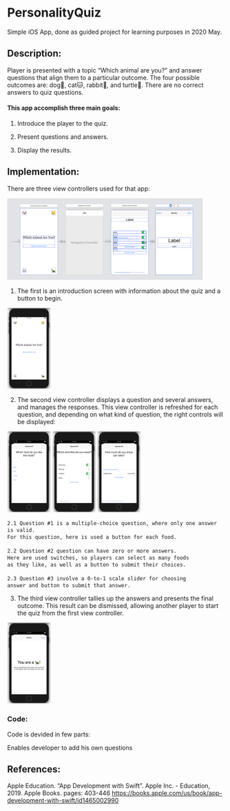 # PersonalityQuiz
Simple iOS App, done as guided project for learning purposes in 2020 May.

## Description:
Player is presented with a topic “Which animal are you?” and answer questions that align them to a particular outcome. 
The four possible outcomes are: dog🐶, cat🐱, rabbit🐰, and turtle🐢. There are no correct answers to quiz questions.

#### This app accomplish three main goals:
  1. Introduce the player to the quiz.
  
  2. Present questions and answers.
  
  3. Display the results.
  
## Implementation: 
There are three view controllers used for that app:

<img src="/quiz-screens/viewControllers.png" width="90%">

1. The first is an introduction screen with information about the quiz and a button to begin.

<img src="/quiz-screens/quiz01.png" width="20%">

2. The second view controller displays a question and several answers, and manages the responses. This view controller is refreshed for each question, and depending on what kind of question, the right controls will be displayed:

<img src="/quiz-screens/quiz02.png" width="20%">  <img src="/quiz-screens/quiz03.png" width="20%"> <img src="/quiz-screens/quiz04.png" width="20%">

    2.1 Question #1 is a multiple-choice question, where only one answer is valid.
    For this question, here is used a button for each food.
   
    2.2 Question #2 question can have zero or more answers.
    Here are used switches, so players can select as many foods
    as they like, as well as a button to submit their choices.
   
    2.3 Question #3 involve a 0-to-1 scale slider for choosing
    answer and button to submit that answer.
      

3. The third view controller tallies up the answers and presents the final outcome. This result can be dismissed, allowing another player to start the quiz from the first view controller.

<img src="/quiz-screens/quiz05.png" width="20%">



### Code:
Code is devided in few parts:

Enables developer to add his own questions


## References:
Apple Education. “App Development with Swift”. Apple Inc. - Education, 2019. Apple Books. pages: 403-446
https://books.apple.com/us/book/app-development-with-swift/id1465002990
